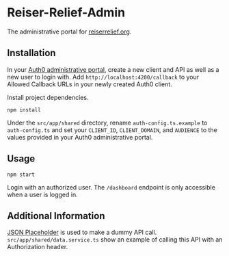 # Reiser-Relief-Admin

The administrative portal for [reiserrelief.org](http://reiserrelief.org).

## Installation
In your [Auth0 administrative portal](https://manage.auth0.com/), create a new client and API as well as a new user to login with.  Add ```http://localhost:4200/callback``` to your Allowed Callback URLs in your newly created Auth0 client. 


Install project dependencies.

```
npm install
```

Under the ```src/app/shared``` directory, rename ```auth-config.ts.example``` to ```auth-config.ts``` and set your ```CLIENT_ID```, ```CLIENT_DOMAIN```, and ```AUDIENCE``` to the values provided in your Auth0 administrative portal.
## Usage
```
npm start
```

Login with an authorized user.  The ```/dashboard``` endpoint is only accessible when a user is logged in. 

## Additional Information
[JSON Placeholder](https://jsonplaceholder.typicode.com/) is used to make a dummy API call.  ```src/app/shared/data.service.ts``` show an example of calling this API with an Authorization header.

